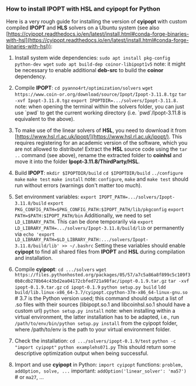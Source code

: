 <h3>How to install IPOPT with HSL and cyipopt for Python</h3>

Here is a very rough guide for installing the version of **cyipopt** with custom compiled **IPOPT** and **HLS** solvers on a Ubuntu system (see also [https://cyipopt.readthedocs.io/en/latest/install.html#conda-forge-binaries-with-hsl](https://cyipopt.readthedocs.io/en/latest/install.html#conda-forge-binaries-with-hsl)):

1) Install system wide dependencies:
    `sudo apt install pkg-config python-dev wget`
    `sudo apt build-dep coinor-libipopt1v5`
note: it might be necessary to enable additional **deb-src** to build the **coinor** dependency. 

2) Compile **IPOPT**:
    `cd pyanno4rt/optimization/solvers`
    `wget https://www.coin-or.org/download/source/Ipopt/Ipopt-3.11.8.tgz`
    `tar -xvf Ipopt-3.11.8.tgz`
    `export IPOPTDIR=.../solvers/Ipopt-3.11.8.`
note: when opening the terminal within the solvers folder, you can just use \`pwd\` to get the current working directory (i.e. \`pwd\`/Ipopt-3.11.8 is equivalent to the above).

3) To make use of the linear solvers of **HSL**, you need to download it from [https://www.hsl.rl.ac.uk/ipopt/](https://www.hsl.rl.ac.uk/ipopt/). This requires registering for an academic version of the software, which you are not allowed to distribute! Extract the **HSL** source code using the `tar ..` command (see above), rename the extracted folder to **coinhsl** and move it into the folder **Ipopt-3.11.8/ThirdParty/HSL**. 
	 
4) Build **IPOPT**:
    `mkdir $IPOPTDIR/build`
    `cd $IPOPTDIR/build`
    `../configure`
    `make`
    `make test`
    `make install`
note: `configure`, `make` and `make test` should run without errors (warnings don't matter too much).

5) Set environment variables:
    `export IPOPT_PATH=.../solvers/Ipopt-3.11.8/build`
    `export PKG_CONFIG_PATH=$PKG_CONFIG_PATH:$IPOPT_PATH/lib/pkgconfig`
    `export PATH=$PATH:$IPOPT_PATH/bin`
    Additionally, we need to set `LD_LIBRARY_PATH`. This can be done temporarily via
    `export LD_LIBRARY_PATH=.../solvers/Ipopt-3.11.8/build/lib`
    or permanently via
    `echo 'export LD_LIBRARY_PATH=$LD_LIBRARY_PATH:.../solvers/Ipopt-3.11.8/build/lib' >> ~/.bashrc`
    Setting these variables should enable **cyipopt** to find all shared files from **IPOPT** and **HSL** during compilation and installation.

6) Compile **cyipopt**:
    `cd .../solvers`
    `wget https://files.pythonhosted.org/packages/05/57/a7c5a86a8f899c5c109f30b8cdb278b64c43bd2ea04172cbfed721a98fac/ipopt-0.1.9.tar.gz`
    `tar -xvf ipopt-0.1.9.tar.gz`
    `cd ipopt-0.1.9`
    `python setup.py build`
    `ldd build/lib.linux-x86_64-3.7/cyipopt.cpython-37m-x86_64-linux-gnu.so` # 3.7 is the Python version used; this command should output a list of .so files with their sources (libipopt.so.1 and libcoinhsl.so.1 should have a custom url)
    `python setup.py install`
    note: when installing within a virtual environment, the latter installation has to be adapted, i.e., run
    `/path/to/env/bin/python setup.py install`
    from the cyipopt folder, where /path/to/env is the path to your virtual environment folder.
    
7) Check the installation:
    `cd .../solvers/ipopt-0.1.9/test`
    `python -c "import cyipopt"`
    `python examplehs071.py`
    This should return some descriptive optimization output when being successful.

8) Import and use **cyipopt** in Python:
    `import cyipopt`
    functions: `problem, addOption, solve, ...`
    important: `addOption('linear_solver': 'ma57')` # or `ma27`, ...
		
		
		
		
